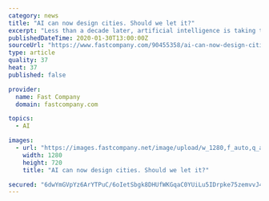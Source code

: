 ```yaml
---
category: news
title: "AI can now design cities. Should we let it?"
excerpt: "Less than a decade later, artificial intelligence is taking this idea so much further. FaceLift is a new AI system developed by Nokia Bell Labs Cambridge that allows scientists and urban planners to use a crowd’s aggregated sensibility to actually redesign the look of city streets. FaceLift AI can take any Google Street View scene and ..."
publishedDateTime: 2020-01-30T13:00:00Z
sourceUrl: "https://www.fastcompany.com/90455358/ai-can-now-design-cities-should-we-let-it"
type: article
quality: 37
heat: 37
published: false

provider:
  name: Fast Company
  domain: fastcompany.com

topics:
  - AI

images:
  - url: "https://images.fastcompany.net/image/upload/w_1280,f_auto,q_auto,fl_lossy/wp-cms/uploads/2020/01/p-1-90455358-ai-can-now-design-cities-should-we-let-it.jpg"
    width: 1280
    height: 720
    title: "AI can now design cities. Should we let it?"

secured: "6dwYmGVpYz6ArYTPuC/6oIetSbgk8DHUfWKGqaC0YUiLu5IDrpke75zemvvJ42T78BoDBXyWJm8ww2mcL+sVQMfRMDjZ9DBw5GlIl57UVpabIStrBFWZc31yuKXWZpjJXE/uPPfW0+iKx69gtAuBA8G7Xt294dx3VGTXAlVckep1+AUQdbubKMdFmRjgVybQR5IGTV0Tf97xOoW6kObOZ84h4uMRX9sntXQ58+qYVWdRIVB23X4ZDYnB1M0kkz9NRXN8NG/mkA8TcBemIDjILw6kj8q/0jJAmuN2HJHOPlBL6Govuh3yc3NMvCpzJmhJ77bzk3sP3TqVmqvm1YWWk9WcG37HYacjbDO7iWdsiu5V/0vj6gtZVkPs6enqzw6BsWbj1/HM4L5sgszeQXj2wozY4E+GxdxotZhcruuAEYtSIjUBJpxbjlKXX/ucMlDYb2ocUVqA2nUUGMgZbNuQ7DYR6CDnBDcdamM395kKaN8=;wpUlBnj8p8+e6sQJrG6cug=="
---
```


